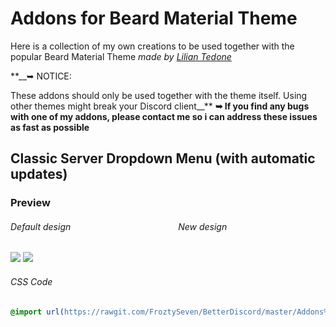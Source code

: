
# Addons for Beard Material Theme
Here is a collection of my own creations to be used together with the popular Beard Material Theme *made by [Lilian Tedone](https://github.com/BeardDesign1)*


**__➥ NOTICE: 

These addons should only be used together with the theme itself.
Using other themes might break your Discord client__**
**__➥ If you find any bugs with one of my addons, please contact me so i can address these issues as fast as possible__**
    
    
    
## Classic Server Dropdown Menu (with automatic updates)

### Preview
###### Default design             New design

![](https://vgy.me/1UoDEF.gif) ![](https://vgy.me/lml6YC.gif)


###### CSS Code
```css
@import url(https://rawgit.com/FroztySeven/BetterDiscord/master/Addons%20for%20Beard%20Material%20Theme/.css/ClassicServerDropdownMenu.css;)
```
